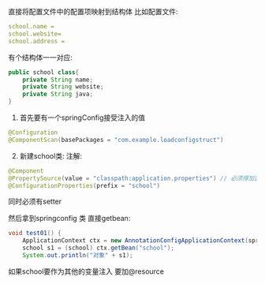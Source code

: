 直接将配置文件中的配置项映射到结构体
比如配置文件:
```yaml
school.name = 
school.website= 
school.address = 
```

有个结构体一一对应:
```java
public school class{
	private String name;
	private String website;
	private String java;
}
```

1. 首先要有一个springConfig接受注入的值
```java
@Configuration
@ComponentScan(basePackages = "com.example.loadconfigstruct")
```

2. 新建school类:
注解:
```java
@Component
@PropertySource(value = "classpath:application.properties") // 必须得加这个不知道为啥
@ConfigurationProperties(prefix = "school")
```

同时必须有setter 




然后拿到springconfig 类 直接getbean:
```java
void test01() {
	ApplicationContext ctx = new AnnotationConfigApplicationContext(springConfig.class);
	school s1 = (school) ctx.getBean("school");
	System.out.println("对象" + s1);
```


如果school要作为其他的变量注入 要加@resource
